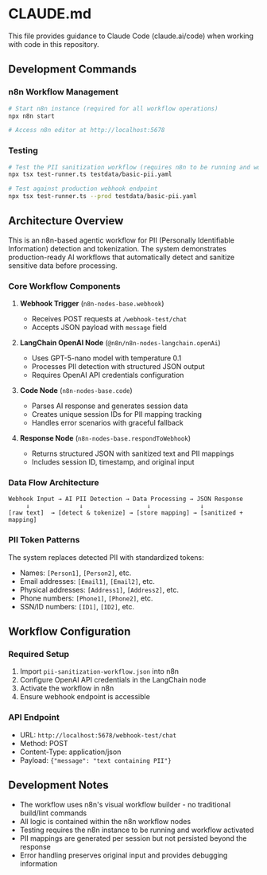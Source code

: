 # CLAUDE.md

This file provides guidance to Claude Code (claude.ai/code) when working with code in this repository.

## Development Commands

### n8n Workflow Management
```bash
# Start n8n instance (required for all workflow operations)
npx n8n start

# Access n8n editor at http://localhost:5678
```

### Testing
```bash
# Test the PII sanitization workflow (requires n8n to be running and workflow activated)
npx tsx test-runner.ts testdata/basic-pii.yaml

# Test against production webhook endpoint
npx tsx test-runner.ts --prod testdata/basic-pii.yaml
```

## Architecture Overview

This is an n8n-based agentic workflow for PII (Personally Identifiable Information) detection and tokenization. The system demonstrates production-ready AI workflows that automatically detect and sanitize sensitive data before processing.

### Core Workflow Components

1. **Webhook Trigger** (`n8n-nodes-base.webhook`)
   - Receives POST requests at `/webhook-test/chat`
   - Accepts JSON payload with `message` field

2. **LangChain OpenAI Node** (`@n8n/n8n-nodes-langchain.openAi`)
   - Uses GPT-5-nano model with temperature 0.1
   - Processes PII detection with structured JSON output
   - Requires OpenAI API credentials configuration

3. **Code Node** (`n8n-nodes-base.code`)
   - Parses AI response and generates session data
   - Creates unique session IDs for PII mapping tracking
   - Handles error scenarios with graceful fallback

4. **Response Node** (`n8n-nodes-base.respondToWebhook`)
   - Returns structured JSON with sanitized text and PII mappings
   - Includes session ID, timestamp, and original input

### Data Flow Architecture

```
Webhook Input → AI PII Detection → Data Processing → JSON Response
     ↓              ↓                  ↓              ↓
[raw text]  → [detect & tokenize] → [store mapping] → [sanitized + mapping]
```

### PII Token Patterns

The system replaces detected PII with standardized tokens:
- Names: `[Person1]`, `[Person2]`, etc.
- Email addresses: `[Email1]`, `[Email2]`, etc.
- Physical addresses: `[Address1]`, `[Address2]`, etc.
- Phone numbers: `[Phone1]`, `[Phone2]`, etc.
- SSN/ID numbers: `[ID1]`, `[ID2]`, etc.

## Workflow Configuration

### Required Setup
1. Import `pii-sanitization-workflow.json` into n8n
2. Configure OpenAI API credentials in the LangChain node
3. Activate the workflow in n8n
4. Ensure webhook endpoint is accessible

### API Endpoint
- URL: `http://localhost:5678/webhook-test/chat`
- Method: POST
- Content-Type: application/json
- Payload: `{"message": "text containing PII"}`

## Development Notes

- The workflow uses n8n's visual workflow builder - no traditional build/lint commands
- All logic is contained within the n8n workflow nodes
- Testing requires the n8n instance to be running and workflow activated
- PII mappings are generated per session but not persisted beyond the response
- Error handling preserves original input and provides debugging information